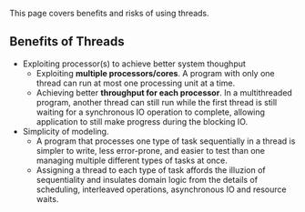 This page covers benefits and risks of using threads.

## Benefits of Threads
* Exploiting processor(s) to achieve better system thoughput
    * Exploiting **multiple processors/cores**. A program with only one thread can run at most one processing unit at a time.
    * Achieving better **throughput for each processor**. In a multithreaded program, another thread can still run while the first thread is still waiting for a synchronous IO operation to complete, allowing application to still make progress during the blocking IO.
* Simplicity of modeling.
    * A program that processes one type of task sequentially in a thread is simpler to write, less error-prone, and easier to test than one managing multiple different types of tasks at once.
    * Assigning a thread to each type of task affords the illuzion of sequentiality and insulates domain logic from the details of scheduling, interleaved operations, asynchronous IO and resource waits.
